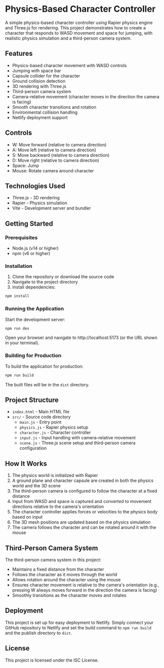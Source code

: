 # Physics-Based Character Controller

A simple physics-based character controller using Rapier physics engine and Three.js for rendering. This project demonstrates how to create a character that responds to WASD movement and space for jumping, with realistic physics simulation and a third-person camera system.

## Features

- Physics-based character movement with WASD controls
- Jumping with space bar
- Capsule collider for the character
- Ground collision detection
- 3D rendering with Three.js
- Third-person camera system
- Camera-relative movement (character moves in the direction the camera is facing)
- Smooth character transitions and rotation
- Environmental collision handling
- Netlify deployment support

## Controls

- W: Move forward (relative to camera direction)
- A: Move left (relative to camera direction)
- S: Move backward (relative to camera direction)
- D: Move right (relative to camera direction)
- Space: Jump
- Mouse: Rotate camera around character

## Technologies Used

- Three.js - 3D rendering
- Rapier - Physics simulation
- Vite - Development server and bundler

## Getting Started

### Prerequisites

- Node.js (v14 or higher)
- npm (v6 or higher)

### Installation

1. Clone the repository or download the source code
2. Navigate to the project directory
3. Install dependencies:

```bash
npm install
```

### Running the Application

Start the development server:

```bash
npm run dev
```

Open your browser and navigate to http://localhost:5173 (or the URL shown in your terminal).

### Building for Production

To build the application for production:

```bash
npm run build
```

The built files will be in the `dist` directory.

## Project Structure

- `index.html` - Main HTML file
- `src/` - Source code directory
  - `main.js` - Entry point
  - `physics.js` - Rapier physics setup
  - `character.js` - Character controller
  - `input.js` - Input handling with camera-relative movement
  - `scene.js` - Three.js scene setup and third-person camera configuration

## How It Works

1. The physics world is initialized with Rapier
2. A ground plane and character capsule are created in both the physics world and the 3D scene
3. The third-person camera is configured to follow the character at a fixed distance
4. Input from WASD and space is captured and converted to movement directions relative to the camera's orientation
5. The character controller applies forces or velocities to the physics body based on input
6. The 3D mesh positions are updated based on the physics simulation
7. The camera follows the character and can be rotated around it with the mouse

## Third-Person Camera System

The third-person camera system in this project:

- Maintains a fixed distance from the character
- Follows the character as it moves through the world
- Allows rotation around the character using the mouse
- Ensures character movement is relative to the camera's orientation (e.g., pressing W always moves forward in the direction the camera is facing)
- Smoothly transitions as the character moves and rotates

## Deployment

This project is set up for easy deployment to Netlify. Simply connect your GitHub repository to Netlify and set the build command to `npm run build` and the publish directory to `dist`.

## License

This project is licensed under the ISC License.